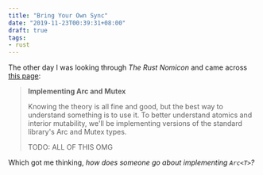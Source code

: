 ```yaml
---
title: "Bring Your Own Sync"
date: "2019-11-23T00:39:31+08:00"
draft: true
tags:
- rust
---
```


The other day I was looking through *The Rust Nomicon* and came across 
[this page][nomicon]:

> **Implementing Arc and Mutex**
>
> Knowing the theory is all fine and good, but the best way to understand
> something is to use it. To better understand atomics and interior mutability,
> we'll be implementing versions of the standard library's Arc and Mutex types.
>
> TODO: ALL OF THIS OMG

Which got me thinking, *how does someone go about implementing `Arc<T>`?*



[nomicon]: https://doc.rust-lang.org/beta/nomicon/arc-and-mutex.html